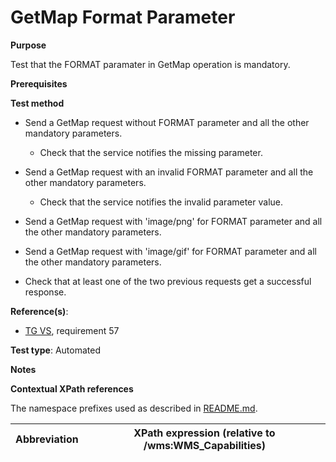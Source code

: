 # GetMap Format Parameter

**Purpose**

Test that the FORMAT paramater in GetMap operation is mandatory.

**Prerequisites**

**Test method**

* Send a GetMap request without FORMAT parameter and all the other mandatory parameters.

    * Check that the service notifies the missing parameter.

* Send a GetMap request with an invalid FORMAT parameter and all the other mandatory parameters.

    * Check that the service notifies the invalid parameter value.

* Send a GetMap request with 'image/png' for FORMAT parameter and all the other mandatory parameters.

* Send a GetMap request with 'image/gif' for FORMAT parameter and all the other mandatory parameters.

* Check that at least one of the two previous requests get a successful response.

**Reference(s)**:

* [TG VS](./README.md#ref_TG_VS), requirement 57

**Test type**: Automated

**Notes**

**Contextual XPath references**

The namespace prefixes used as described in [README.md](./README.md#namespaces).

Abbreviation                                               |  XPath expression (relative to /wms:WMS_Capabilities)
---------------------------------------------------------- | -------------------------------------------------------------------------
